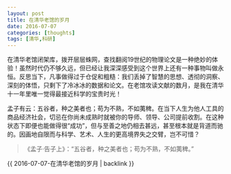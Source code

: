 ```yaml
---
layout: post
title: 在清华老馆的岁月
date: 2016-07-07
categories: [thoughts]
tags: [清华,科研]
---
```


在清华老馆闭架库，拨开层层蛛网，查找翻阅19世纪的物理论文是一种绝妙的体验！虽然时代仍不够久远，但已经让我深深感受到这个世界上还有一种事物叫做永恒。反思当下，凡事做得过于仓促和粗糙：我们丢掉了智慧的思想、透彻的洞察、深刻的体悟，只剩下了冷冰冰的数据和论文。在老馆攻读文献的数月，是我在清华十一年里唯一觉得最接近科学的宝贵时光！

孟子有云：五谷者，种之美者也；苟为不熟，不如荑稗。在当下人生为他人工具的商品经济社会，切忌在你尚未成熟时就被你的导师、领导、公司提前收割。在这种状态下即便也能做得很“成功”，但与至善之地仍相去甚远，甚至根本就是背道而驰的。因画地自限而与科学、艺术、人生的更高境界失之交臂，岂不可惜？

> 《孟子·告子上》：“五谷者，种之美者也；苟为不熟，不如荑稗。”

{{ 2016-07-07-在清华老馆的岁月 | backlink }}
